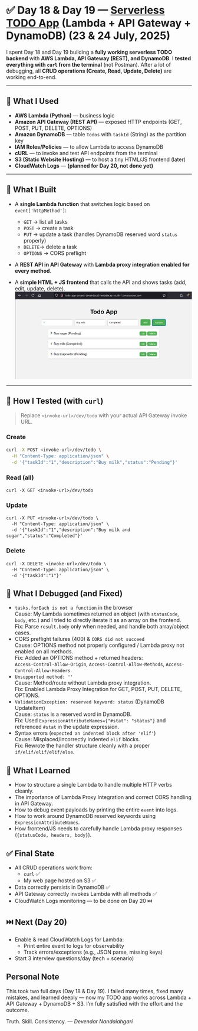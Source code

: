 # ✅ Day 18 & Day 19 — [Serverless TODO App](http://todo-app-project-devendar.s3-website.ap-south-1.amazonaws.com/) (Lambda + API Gateway + DynamoDB) (23 & 24 July, 2025)

I spent Day 18 and Day 19 building a **fully working serverless TODO backend** with **AWS Lambda, API Gateway (REST), and DynamoDB**. I **tested everything with `curl` from the terminal** (not Postman). After a lot of debugging, all **CRUD operations (Create, Read, Update, Delete)** are working end-to-end.

---

## 🔧 What I Used

- **AWS Lambda (Python)** — business logic
- **Amazon API Gateway (REST API)** — exposed HTTP endpoints (GET, POST, PUT, DELETE, OPTIONS)
- **Amazon DynamoDB** — table `Todos` with `taskId` (String) as the partition key
- **IAM Roles/Policies** — to allow Lambda to access DynamoDB
- **cURL** — to invoke and test API endpoints from the terminal
- **S3 (Static Website Hosting)** — to host a tiny HTML/JS frontend (later)
- **CloudWatch Logs** — **(planned for Day 20, not done yet)**

---

## 🧱 What I Built

- A **single Lambda function** that switches logic based on `event['httpMethod']`:
  - `GET`   → list all tasks
  - `POST`  → create a task
  - `PUT`   → update a task (handles DynamoDB reserved word `status` properly)
  - `DELETE`→ delete a task
  - `OPTIONS` → CORS preflight

- A **REST API in API Gateway** with **Lambda proxy integration enabled for every method**.

- A **simple HTML + JS frontend** that calls the API and shows tasks (add, edit, update, delete).  
![screenshot](./screenshots/todo-app.png)

---

## 🧪 How I Tested (with `curl`)

> Replace `<invoke-url>/dev/todo` with your actual API Gateway invoke URL.

### Create
```bash
curl -X POST <invoke-url>/dev/todo \
  -H "Content-Type: application/json" \
  -d '{"taskId":"1","description":"Buy milk","status":"Pending"}'
```
### Read (all)
```
curl -X GET <invoke-url>/dev/todo
```
### Update
```
curl -X PUT <invoke-url>/dev/todo \
  -H "Content-Type: application/json" \
  -d '{"taskId":"1","description":"Buy milk and sugar","status":"Completed"}'
```
### Delete
```
curl -X DELETE <invoke-url>/dev/todo \
  -H "Content-Type: application/json" \
  -d '{"taskId":"1"}'
```
## 🐞 What I Debugged (and Fixed)
- `tasks.forEach is not a function` in the browser  
Cause: My Lambda sometimes returned an object (with `statusCode`, `body`, etc.) and I tried to directly iterate it as an array on the frontend.  
Fix: Parse `result.body` only when needed, and handle both array/object cases.
- CORS preflight failures (400) & `CORS did not succeed`  
Cause: OPTIONS method not properly configured / Lambda proxy not enabled on all methods.  
Fix: Added an OPTIONS method + returned headers:  
`Access-Control-Allow-Origin`, `Access-Control-Allow-Methods`, `Access-Control-Allow-Headers`.
- `Unsupported method: ''`  
Cause: Method/route without Lambda proxy integration.  
Fix: Enabled Lambda Proxy Integration for GET, POST, PUT, DELETE, OPTIONS.
- `ValidationException: reserved keyword: status` (DynamoDB UpdateItem)  
Cause: `status` is a reserved word in DynamoDB.  
Fix: Used `ExpressionAttributeNames={"#stat": "status"}` and referenced `#stat` in the update expression.
- Syntax errors (`expected an indented block after 'elif'`)  
Cause: Misplaced/incorrectly indented `elif` blocks.  
Fix: Rewrote the handler structure cleanly with a proper `if/elif/elif/elif/else`.

## 🧠 What I Learned
- How to structure a single Lambda to handle multiple HTTP verbs cleanly.
- The importance of Lambda Proxy Integration and correct CORS handling in API Gateway.
- How to debug event payloads by printing the entire `event` into logs.
- How to work around DynamoDB reserved keywords using `ExpressionAttributeNames`.
- How frontend/JS needs to carefully handle Lambda proxy responses (`{statusCode, headers, body}`).

## ✅ Final State
- All CRUD operations work from:
  - `curl` ✅
  - My web page hosted on S3 ✅
- Data correctly persists in DynamoDB ✅
- API Gateway correctly invokes Lambda with all methods ✅
- CloudWatch Logs monitoring — to be done on Day 20 ⏭️

## ⏭️ Next (Day 20)
- Enable & read CloudWatch Logs for Lambda:
  - Print entire event to logs for observability
  - Track errors/exceptions (e.g., JSON parse, missing keys)
- Start 3 interview questions/day (tech + scenario)

## Personal Note

This took two full days (Day 18 & Day 19). I failed many times, fixed many mistakes, and learned deeply — now my TODO app works across Lambda + API Gateway + DynamoDB + S3. I’m fully satisfied with the effort and the outcome.

Truth. Skill. Consistency.
*— Devendar Nandaiahgari*
